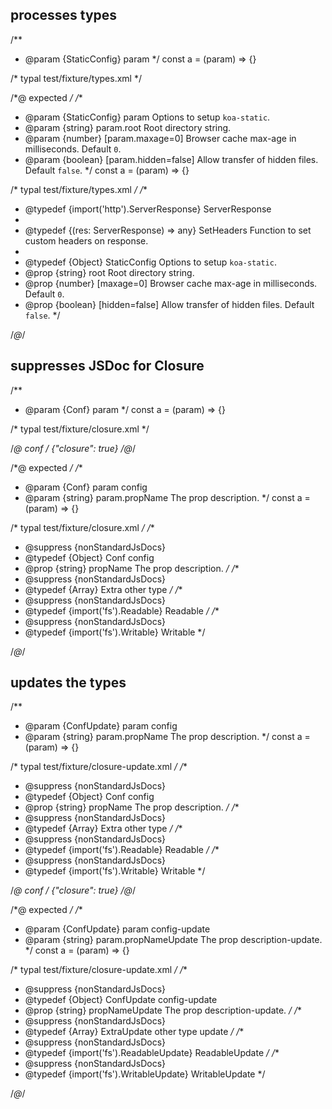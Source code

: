 ## processes types
/**
 * @param {StaticConfig} param
 */
const a = (param) => {}

/* typal test/fixture/types.xml */


/*@ expected */
/**
 * @param {StaticConfig} param Options to setup `koa-static`.
 * @param {string} param.root Root directory string.
 * @param {number} [param.maxage=0] Browser cache max-age in milliseconds. Default `0`.
 * @param {boolean} [param.hidden=false] Allow transfer of hidden files. Default `false`.
 */
const a = (param) => {}

/* typal test/fixture/types.xml */
/**
 * @typedef {import('http').ServerResponse} ServerResponse
 *
 * @typedef {(res: ServerResponse) => any} SetHeaders Function to set custom headers on response.
 *
 * @typedef {Object} StaticConfig Options to setup `koa-static`.
 * @prop {string} root Root directory string.
 * @prop {number} [maxage=0] Browser cache max-age in milliseconds. Default `0`.
 * @prop {boolean} [hidden=false] Allow transfer of hidden files. Default `false`.
 */

/*@*/

## suppresses JSDoc for Closure
/**
 * @param {Conf} param
 */
const a = (param) => {}

/* typal test/fixture/closure.xml */


/*@ conf */
{"closure": true}
/*@*/

/*@ expected */
/**
 * @param {Conf} param config
 * @param {string} param.propName The prop description.
 */
const a = (param) => {}

/* typal test/fixture/closure.xml */
/**
 * @suppress {nonStandardJsDocs}
 * @typedef {Object} Conf config
 * @prop {string} propName The prop description.
 */
/**
 * @suppress {nonStandardJsDocs}
 * @typedef {Array<string>} Extra other type
 */
/**
 * @suppress {nonStandardJsDocs}
 * @typedef {import('fs').Readable} Readable
 */
/**
 * @suppress {nonStandardJsDocs}
 * @typedef {import('fs').Writable} Writable
 */

/*@*/

## updates the types
/**
 * @param {ConfUpdate} param config
 * @param {string} param.propName The prop description.
 */
const a = (param) => {}

/* typal test/fixture/closure-update.xml */
/**
 * @suppress {nonStandardJsDocs}
 * @typedef {Object} Conf config
 * @prop {string} propName The prop description.
 */
/**
 * @suppress {nonStandardJsDocs}
 * @typedef {Array<string>} Extra other type
 */
/**
 * @suppress {nonStandardJsDocs}
 * @typedef {import('fs').Readable} Readable
 */
/**
 * @suppress {nonStandardJsDocs}
 * @typedef {import('fs').Writable} Writable
 */


/*@ conf */
{"closure": true}
/*@*/

/*@ expected */
/**
 * @param {ConfUpdate} param config-update
 * @param {string} param.propNameUpdate The prop description-update.
 */
const a = (param) => {}

/* typal test/fixture/closure-update.xml */
/**
 * @suppress {nonStandardJsDocs}
 * @typedef {Object} ConfUpdate config-update
 * @prop {string} propNameUpdate The prop description-update.
 */
/**
 * @suppress {nonStandardJsDocs}
 * @typedef {Array<boolean>} ExtraUpdate other type update
 */
/**
 * @suppress {nonStandardJsDocs}
 * @typedef {import('fs').ReadableUpdate} ReadableUpdate
 */
/**
 * @suppress {nonStandardJsDocs}
 * @typedef {import('fs').WritableUpdate} WritableUpdate
 */

/*@*/